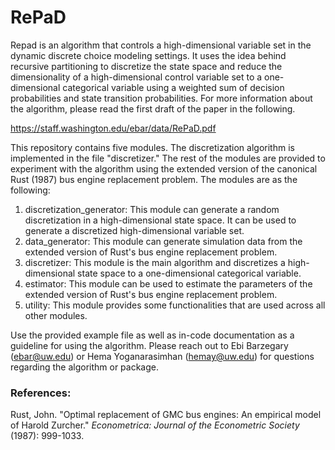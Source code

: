 # RePaD

Repad is an algorithm that controls a high-dimensional variable set in the dynamic discrete choice modeling settings. It uses the idea behind recursive partitioning to discretize the state space and reduce the dimensionality of a high-dimensional control variable set to a one-dimensional categorical variable using a weighted sum of decision probabilities and state transition probabilities.
For more information about the algorithm, please read the first draft of the paper in the following.

https://staff.washington.edu/ebar/data/RePaD.pdf

This repository contains five modules. The discretization algorithm is implemented in the file "discretizer." The rest of the modules are provided to experiment with the algorithm using the extended version of the canonical Rust (1987)  bus engine replacement problem. The modules are as the following:
1. discretization_generator: This module can generate a random discretization in a high-dimensional state space. It can be used to generate a discretized high-dimensional variable set.
2. data_generator: This module can generate simulation data from the extended version of Rust's bus engine replacement problem.
3. discretizer: This module is the main algorithm and discretizes a high-dimensional state space to a one-dimensional categorical variable.
4. estimator: This module can be used to estimate the parameters of the extended version of Rust's bus engine replacement problem.
5. utility: This module provides some functionalities that are used across all other modules.

Use the provided example file as well as in-code documentation as a guideline for using the algorithm. Please reach out to Ebi Barzegary (ebar@uw.edu) or Hema Yoganarasimhan (hemay@uw.edu) for questions regarding the algorithm or package.

### References:
Rust, John. "Optimal replacement of GMC bus engines: An empirical model of Harold Zurcher." _Econometrica: Journal of the Econometric Society_ (1987): 999-1033.
